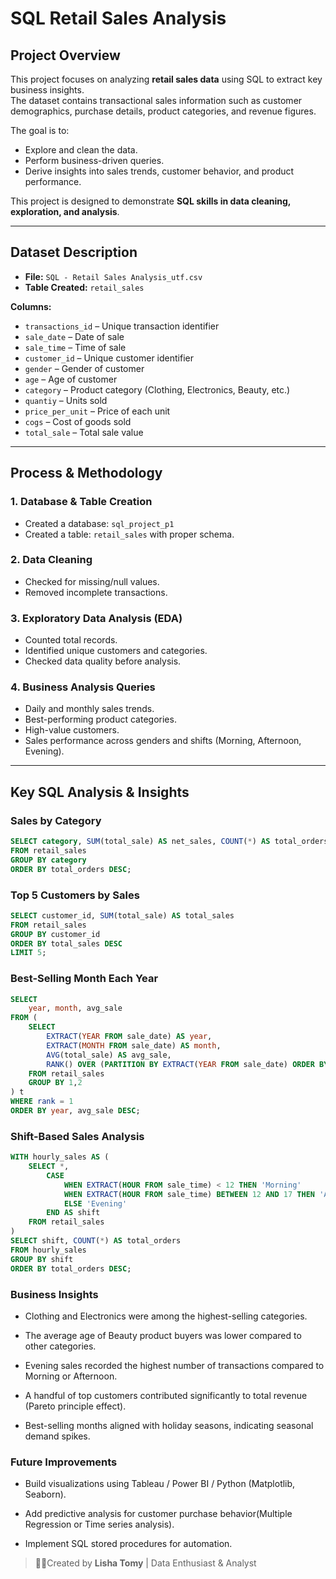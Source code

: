 # SQL Retail Sales Analysis

## Project Overview  
This project focuses on analyzing **retail sales data** using SQL to extract key business insights.  
The dataset contains transactional sales information such as customer demographics, purchase details, product categories, and revenue figures.  

The goal is to:  
- Explore and clean the data.  
- Perform business-driven queries.  
- Derive insights into sales trends, customer behavior, and product performance.  

This project is designed to demonstrate **SQL skills in data cleaning, exploration, and analysis**.

---

## Dataset Description  
- **File:** `SQL - Retail Sales Analysis_utf.csv`  
- **Table Created:** `retail_sales`  

**Columns:**  
- `transactions_id` – Unique transaction identifier  
- `sale_date` – Date of sale  
- `sale_time` – Time of sale  
- `customer_id` – Unique customer identifier  
- `gender` – Gender of customer  
- `age` – Age of customer  
- `category` – Product category (Clothing, Electronics, Beauty, etc.)  
- `quantiy` – Units sold  
- `price_per_unit` – Price of each unit  
- `cogs` – Cost of goods sold  
- `total_sale` – Total sale value  

---

## Process & Methodology  

### 1. **Database & Table Creation**  
- Created a database: `sql_project_p1`  
- Created a table: `retail_sales` with proper schema.  

### 2. **Data Cleaning**  
- Checked for missing/null values.  
- Removed incomplete transactions.  

### 3. **Exploratory Data Analysis (EDA)**  
- Counted total records.  
- Identified unique customers and categories.  
- Checked data quality before analysis.  

### 4. **Business Analysis Queries**  
- Daily and monthly sales trends.  
- Best-performing product categories.  
- High-value customers.  
- Sales performance across genders and shifts (Morning, Afternoon, Evening).  

---

##  Key SQL Analysis & Insights  

### Sales by Category  
```sql
SELECT category, SUM(total_sale) AS net_sales, COUNT(*) AS total_orders
FROM retail_sales
GROUP BY category
ORDER BY total_orders DESC;
```

### Top 5 Customers by Sales
```sql
SELECT customer_id, SUM(total_sale) AS total_sales
FROM retail_sales
GROUP BY customer_id
ORDER BY total_sales DESC
LIMIT 5;
```

### Best-Selling Month Each Year
```sql
SELECT 
    year, month, avg_sale
FROM (
    SELECT
        EXTRACT(YEAR FROM sale_date) AS year,
        EXTRACT(MONTH FROM sale_date) AS month,
        AVG(total_sale) AS avg_sale,
        RANK() OVER (PARTITION BY EXTRACT(YEAR FROM sale_date) ORDER BY AVG(total_sale) DESC) AS rank
    FROM retail_sales
    GROUP BY 1,2
) t
WHERE rank = 1
ORDER BY year, avg_sale DESC;

```

### Shift-Based Sales Analysis
```sql
WITH hourly_sales AS (
    SELECT *,
        CASE
            WHEN EXTRACT(HOUR FROM sale_time) < 12 THEN 'Morning'
            WHEN EXTRACT(HOUR FROM sale_time) BETWEEN 12 AND 17 THEN 'Afternoon'
            ELSE 'Evening'
        END AS shift
    FROM retail_sales
)
SELECT shift, COUNT(*) AS total_orders
FROM hourly_sales
GROUP BY shift
ORDER BY total_orders DESC;

```

### Business Insights

- Clothing and Electronics were among the highest-selling categories.

- The average age of Beauty product buyers was lower compared to other categories.

- Evening sales recorded the highest number of transactions compared to Morning or Afternoon.

- A handful of top customers contributed significantly to total revenue (Pareto principle effect).

- Best-selling months aligned with holiday seasons, indicating seasonal demand spikes.

### Future Improvements

- Build visualizations using Tableau / Power BI / Python (Matplotlib, Seaborn).

- Add predictive analysis for customer purchase behavior(Multiple Regression or Time series analysis).

- Implement SQL stored procedures for automation.
  

> :woman_technologist:Created by **Lisha Tomy** | Data Enthusiast & Analyst
